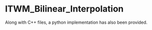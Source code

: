 # ITWM_Bilinear_Interpolation
Along with C++ files, a python implementation has also been provided.
